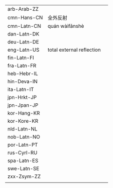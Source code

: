 | | | |
|-|-|-|
| arb-Arab-ZZ |  |  |
| cmn-Hans-CN | 全外反射 |  |
| cmn-Latn-CN | quán wàifǎnshè |  |
| dan-Latn-DK |  |  |
| deu-Latn-DE |  |  |
| eng-Latn-US | total external reflection |  |
| fin-Latn-FI |  |  |
| fra-Latn-FR |  |  |
| heb-Hebr-IL |  |  |
| hin-Deva-IN |  |  |
| ita-Latn-IT |  |  |
| jpn-Hrkt-JP |  |  |
| jpn-Jpan-JP |  |  |
| kor-Hang-KR |  |  |
| kor-Kore-KR |  |  |
| nld-Latn-NL |  |  |
| nob-Latn-NO |  |  |
| por-Latn-PT |  |  |
| rus-Cyrl-RU |  |  |
| spa-Latn-ES |  |  |
| swe-Latn-SE |  |  |
| zxx-Zsym-ZZ |  |  |
|  |  |  |
